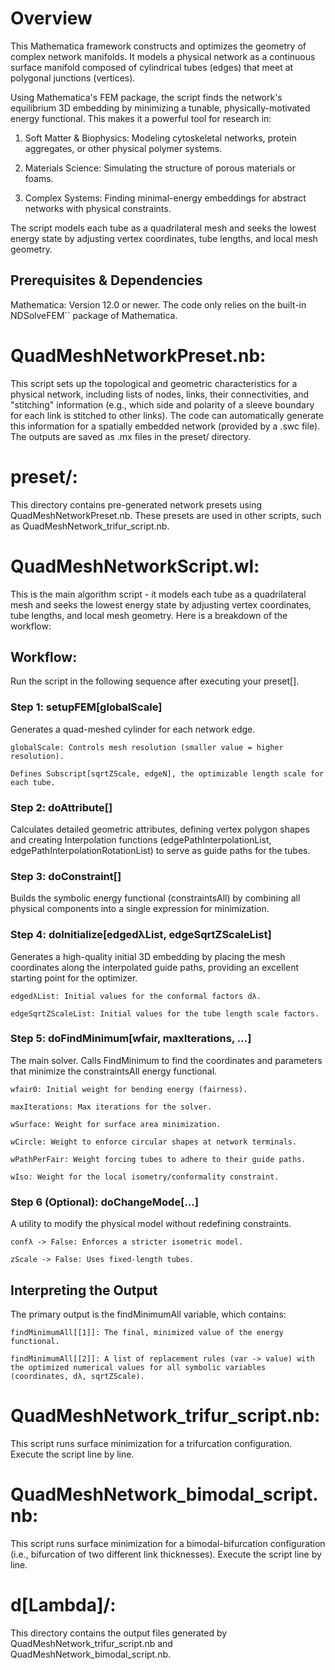 # Overview

This Mathematica framework constructs and optimizes the geometry of complex network manifolds. It models a physical network as a continuous surface manifold composed of cylindrical tubes (edges) that meet at polygonal junctions (vertices).

Using Mathematica's FEM package, the script finds the network's equilibrium 3D embedding by minimizing a tunable, physically-motivated energy functional. This makes it a powerful tool for research in:

1. Soft Matter & Biophysics: Modeling cytoskeletal networks, protein aggregates, or other physical polymer systems.

2. Materials Science: Simulating the structure of porous materials or foams.

3. Complex Systems: Finding minimal-energy embeddings for abstract networks with physical constraints.

The script models each tube as a quadrilateral mesh and seeks the lowest energy state by adjusting vertex coordinates, tube lengths, and local mesh geometry.

## Prerequisites & Dependencies

Mathematica: Version 12.0 or newer. The code only relies on the built-in NDSolveFEM`` package of Mathematica.



# QuadMeshNetworkPreset.nb:

This script sets up the topological and geometric characteristics for a physical network, including lists of nodes, links, their connectivities, and "stitching" information (e.g., which side and polarity of a sleeve boundary for each link is stitched to other links). The code can automatically generate this information for a spatially embedded network (provided by a .swc file). The outputs are saved as .mx files in the preset/ directory.

# preset/:

This directory contains pre-generated network presets using QuadMeshNetworkPreset.nb. These presets are used in other scripts, such as QuadMeshNetwork_trifur_script.nb.

# QuadMeshNetworkScript.wl:

This is the main algorithm script - it models each tube as a quadrilateral mesh and seeks the lowest energy state by adjusting vertex coordinates, tube lengths, and local mesh geometry. Here is a breakdown of the workflow: 

## Workflow:

Run the script in the following sequence after executing your preset[].

### Step 1: setupFEM[globalScale]

Generates a quad-meshed cylinder for each network edge.

    globalScale: Controls mesh resolution (smaller value = higher resolution).

    Defines Subscript[sqrtZScale, edgeN], the optimizable length scale for each tube.

### Step 2: doAttribute[]

Calculates detailed geometric attributes, defining vertex polygon shapes and creating Interpolation functions (edgePathInterpolationList, edgePathInterpolationRotationList) to serve as guide paths for the tubes.

### Step 3: doConstraint[]

Builds the symbolic energy functional (constraintsAll) by combining all physical components into a single expression for minimization.

### Step 4: doInitialize[edgedλList, edgeSqrtZScaleList]

Generates a high-quality initial 3D embedding by placing the mesh coordinates along the interpolated guide paths, providing an excellent starting point for the optimizer.

    edgedλList: Initial values for the conformal factors dλ.

    edgeSqrtZScaleList: Initial values for the tube length scale factors.

### Step 5: doFindMinimum[wfair, maxIterations, ...]

The main solver. Calls FindMinimum to find the coordinates and parameters that minimize the constraintsAll energy functional.

    wfair0: Initial weight for bending energy (fairness).

    maxIterations: Max iterations for the solver.

    wSurface: Weight for surface area minimization.

    wCircle: Weight to enforce circular shapes at network terminals.

    wPathPerFair: Weight forcing tubes to adhere to their guide paths.

    wIso: Weight for the local isometry/conformality constraint.

### Step 6 (Optional): doChangeMode[...]

A utility to modify the physical model without redefining constraints.

    confλ -> False: Enforces a stricter isometric model.

    zScale -> False: Uses fixed-length tubes.

## Interpreting the Output

The primary output is the findMinimumAll variable, which contains:

    findMinimumAll[[1]]: The final, minimized value of the energy functional.

    findMinimumAll[[2]]: A list of replacement rules (var -> value) with the optimized numerical values for all symbolic variables (coordinates, dλ, sqrtZScale).


# QuadMeshNetwork_trifur_script.nb:

This script runs surface minimization for a trifurcation configuration. Execute the script line by line.

# QuadMeshNetwork_bimodal_script.nb:

This script runs surface minimization for a bimodal-bifurcation configuration (i.e., bifurcation of two different link thicknesses). Execute the script line by line.

# d[Lambda]/:

This directory contains the output files generated by QuadMeshNetwork_trifur_script.nb and QuadMeshNetwork_bimodal_script.nb.
